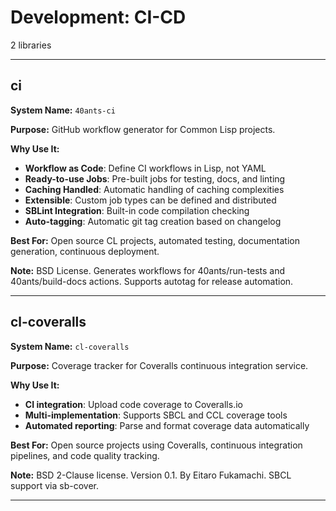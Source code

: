 # Development: CI-CD

2 libraries

---

## ci

**System Name:** `40ants-ci`

**Purpose:** GitHub workflow generator for Common Lisp projects.

**Why Use It:**
- **Workflow as Code**: Define CI workflows in Lisp, not YAML
- **Ready-to-use Jobs**: Pre-built jobs for testing, docs, and linting
- **Caching Handled**: Automatic handling of caching complexities
- **Extensible**: Custom job types can be defined and distributed
- **SBLint Integration**: Built-in code compilation checking
- **Auto-tagging**: Automatic git tag creation based on changelog

**Best For:** Open source CL projects, automated testing, documentation generation, continuous deployment.

**Note:** BSD License. Generates workflows for 40ants/run-tests and 40ants/build-docs actions. Supports autotag for release automation.

---




## cl-coveralls

**System Name:** `cl-coveralls`

**Purpose:** Coverage tracker for Coveralls continuous integration service.

**Why Use It:**
- **CI integration**: Upload code coverage to Coveralls.io
- **Multi-implementation**: Supports SBCL and CCL coverage tools
- **Automated reporting**: Parse and format coverage data automatically

**Best For:** Open source projects using Coveralls, continuous integration pipelines, and code quality tracking.

**Note:** BSD 2-Clause license. Version 0.1. By Eitaro Fukamachi. SBCL support via sb-cover.

---


